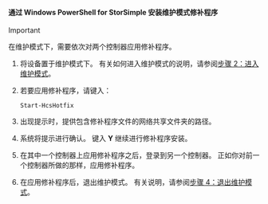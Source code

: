 <!--author=SharS last changed: 9/17/15-->

#### <a name="to-install-maintenance-mode-hotfixes-via-windows-powershell-for-storsimple"></a>通过 Windows PowerShell for StorSimple 安装维护模式修补程序
> [!IMPORTANT]
> 在维护模式下，需要依次对两个控制器应用修补程序。
> 
> 

1. 将设备置于维护模式下。 有关如何进入维护模式的说明，请参阅[步骤 2：进入维护模式](../articles/storsimple/storsimple-update-device.md#step2)。
2. 若要应用修补程序，请键入：
   
     `Start-HcsHotfix` 
3. 出现提示时，提供包含修补程序文件的网络共享文件夹的路径。
4. 系统将提示进行确认。 键入 **Y** 继续进行修补程序安装。
5. 在其中一个控制器上应用修补程序之后，登录到另一个控制器。 正如你对前一个控制器所做的那样，应用修补程序。
6. 在应用修补程序后，退出维护模式。 有关说明，请参阅[步骤 4：退出维护模式](../articles/storsimple/storsimple-update-device.md#step4)。



<!--HONumber=Nov16_HO3-->


